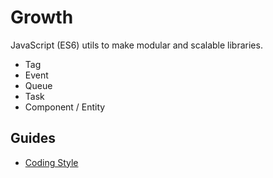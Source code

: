 # Growth

JavaScript (ES6) utils to make modular and scalable libraries.

* Tag
* Event
* Queue
* Task
* Component / Entity


## Guides

* [Coding Style](https://github.com/Growth/growth/blob/master/coding_style.md)
